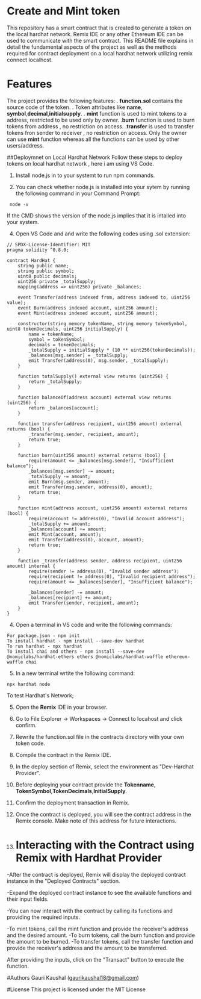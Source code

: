 # Create and Mint token

This repository has a smart contract that is created to generate a token on the local hardhat network. Remix IDE or any other Ethereum IDE can be used to communicate with the smart contract.
This README file explains in detail the fundamental aspects of the project as well as the methods required for contract deployment on a local hardhat network utilizing remix connect localhost.

# Features
The project provides the following features:
. **function.sol** contains the source code of the token.
. Token attributes like **name**, **symbol**,**decimal**,**initialsupply**.
. **mint** function is used to mint tokens to a address, restricted to be used only by owner.
.**burn** function is used to burn tokens from address , no restriction on access.
.**transfer** is used to transfer tokens fron sender to receiver , no restriction on access.
Only the owner can use **mint** function whereas all the functions can be used by other users/address.

##Deploymnet on Local Hardhat Network
Follow these steps to deploy tokens on local hardhat network , here i am using VS Code.

1. Install node.js in to your systemt to run npm commands.
  
2. You can check whether node.js is installed into your sytem by running the following command in your Command Prompt:
```
 node -v
```
If the CMD shows the version of the node.js implies that it is intalled into your system.

4. Open VS Code and and write the following codes using .sol extension:
```
// SPDX-License-Identifier: MIT
pragma solidity ^0.8.0;

contract HardHat {
    string public name;
    string public symbol;
    uint8 public decimals;
    uint256 private _totalSupply;
    mapping(address => uint256) private _balances;
    
    event Transfer(address indexed from, address indexed to, uint256 value);
    event Burn(address indexed account, uint256 amount);
    event Mint(address indexed account, uint256 amount);

    constructor(string memory tokenName, string memory tokenSymbol, uint8 tokenDecimals, uint256 initialSupply) {
        name = tokenName;
        symbol = tokenSymbol;
        decimals = tokenDecimals;
        _totalSupply = initialSupply * (10 ** uint256(tokenDecimals));
        _balances[msg.sender] = _totalSupply;
        emit Transfer(address(0), msg.sender, _totalSupply);
    }

    function totalSupply() external view returns (uint256) {
        return _totalSupply;
    }

    function balanceOf(address account) external view returns (uint256) {
        return _balances[account];
    }

    function transfer(address recipient, uint256 amount) external returns (bool) {
        _transfer(msg.sender, recipient, amount);
        return true;
    }

    function burn(uint256 amount) external returns (bool) {
        require(amount <= _balances[msg.sender], "Insufficient balance");
        _balances[msg.sender] -= amount;
        _totalSupply -= amount;
        emit Burn(msg.sender, amount);
        emit Transfer(msg.sender, address(0), amount);
        return true;
    }

    function mint(address account, uint256 amount) external returns (bool) {
        require(account != address(0), "Invalid account address");
        _totalSupply += amount;
        _balances[account] += amount;
        emit Mint(account, amount);
        emit Transfer(address(0), account, amount);
        return true;
    }

    function _transfer(address sender, address recipient, uint256 amount) internal {
        require(sender != address(0), "Invalid sender address");
        require(recipient != address(0), "Invalid recipient address");
        require(amount <= _balances[sender], "Insufficient balance");

        _balances[sender] -= amount;
        _balances[recipient] += amount;
        emit Transfer(sender, recipient, amount);
    }
}
```
4. Open a terminal in VS code and write the following commands:
```
For package.json - npm init
To install hardhat - npm install --save-dev hardhat
To run hardhat - npx hardhat
To install chai and others - npm install --save-dev @nomiclabs/hardhat-ethers ethers @nomiclabs/hardhat-waffle ethereum-waffle chai
```
5. In a new terminal wrtite the following command:
```
npx hardhat node
```
To test Hardhat's Network;

5. Open the **Remix** IDE in your browser.
6. Go to File Explorer -> Workspaces -> Connect to locahost and click confirm.
7. Rewrite the function.sol file in the contracts directory with your own token code.
8. Compile the contract in the Remix IDE.
9. In the deploy section of Remix, select the environment as "Dev-Hardhat Provider".
10. Before deploying your contract provide the **Tokenname**, **TokenSymbol**,**TokenDecimals**,**InitialSupply**.
11. Confirm the deployment transaction in Remix.
12. Once the contract is deployed, you will see the contract address in the Remix console. Make note of this address for future interactions.

13. # Interacting with the Contract using Remix with Hardhat Provider
 -After the contract is deployed, Remix will display the deployed contract instance in the "Deployed Contracts" section.

-Expand the deployed contract instance to see the available functions and their input fields.

-You can now interact with the contract by calling its functions and providing the required inputs.

-To mint tokens, call the mint function and provide the receiver's address and the desired amount. -To burn tokens, call the burn function and provide the amount to be burned. -To transfer tokens, call the transfer function and provide the receiver's address and the amount to be transferred.

After providing the inputs, click on the "Transact" button to execute the function.

#Authors
Gauri Kaushal (gaurikaushal18@gmail.com)

#License
This project is licensed under the MIT License


